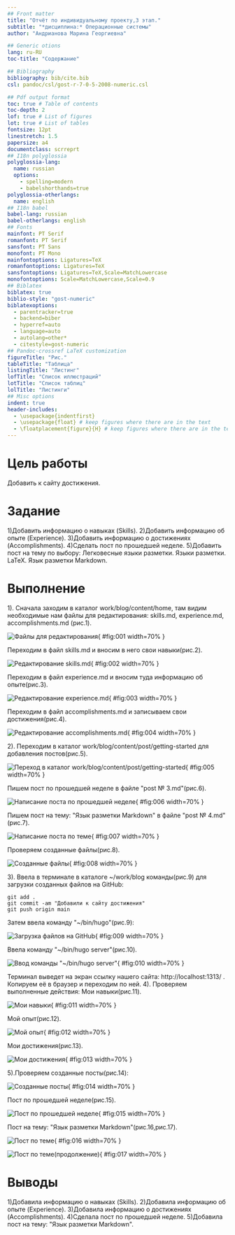 ```yaml
---
## Front matter
title: "Отчёт по индивидуальному проекту,3 этап."
subtitle: "*дисциплина:* Операционные системы"
author: "Андрианова Марина Георгиевна"

## Generic otions
lang: ru-RU
toc-title: "Содержание"

## Bibliography
bibliography: bib/cite.bib
csl: pandoc/csl/gost-r-7-0-5-2008-numeric.csl

## Pdf output format
toc: true # Table of contents
toc-depth: 2
lof: true # List of figures
lot: true # List of tables
fontsize: 12pt
linestretch: 1.5
papersize: a4
documentclass: scrreprt
## I18n polyglossia
polyglossia-lang:
  name: russian
  options:
	- spelling=modern
	- babelshorthands=true
polyglossia-otherlangs:
  name: english
## I18n babel
babel-lang: russian
babel-otherlangs: english
## Fonts
mainfont: PT Serif
romanfont: PT Serif
sansfont: PT Sans
monofont: PT Mono
mainfontoptions: Ligatures=TeX
romanfontoptions: Ligatures=TeX
sansfontoptions: Ligatures=TeX,Scale=MatchLowercase
monofontoptions: Scale=MatchLowercase,Scale=0.9
## Biblatex
biblatex: true
biblio-style: "gost-numeric"
biblatexoptions:
  - parentracker=true
  - backend=biber
  - hyperref=auto
  - language=auto
  - autolang=other*
  - citestyle=gost-numeric
## Pandoc-crossref LaTeX customization
figureTitle: "Рис."
tableTitle: "Таблица"
listingTitle: "Листинг"
lofTitle: "Список иллюстраций"
lotTitle: "Список таблиц"
lolTitle: "Листинги"
## Misc options
indent: true
header-includes:
  - \usepackage{indentfirst}
  - \usepackage{float} # keep figures where there are in the text
  - \floatplacement{figure}{H} # keep figures where there are in the text
---
```


# Цель работы

Добавить к сайту достижения.

# Задание

1)Добавить информацию о навыках (Skills).
2)Добавить информацию об опыте (Experience).
3)Добавить информацию о достижениях (Accomplishments).
4)Сделать пост по прошедшей неделе.
5)Добавить пост на тему по выбору:
        Легковесные языки разметки.
        Языки разметки. LaTeX.
        Язык разметки Markdown.

# Выполнение 

1). Сначала заходим в каталог work/blog/content/home, там видим необходимые нам файлы для редактирования: skills.md, experience.md, accomplishments.md (рис.1).

![Файлы для редактирования](image/1.png){ #fig:001 width=70% }

Переходим в файл skills.md и вносим в него свои навыки(рис.2).

![Редактирование skills.md](image/2.png){ #fig:002 width=70% }

Переходим в файл experience.md и вносим туда информацию об опыте(рис.3).

![Редактирование experience.md](image/3.png){ #fig:003 width=70% }

Переходим в файл accomplishments.md и записываем свои достижения(рис.4).

![Редактирование accomplishments.md](image/4.png){ #fig:004 width=70% }

2). Переходим в каталог work/blog/content/post/getting-started для добавления постов(рис.5).

![Переход в каталог work/blog/content/post/getting-started](image/5.png){ #fig:005 width=70% }

Пишем пост по прошедшей неделе в файле "post № 3.md"(рис.6).

![Написание поста по прошедшей неделе](image/6.png){ #fig:006 width=70% }

Пишем пост на тему: "Язык разметки Markdown" в файле "post № 4.md"(рис.7).

![Написание поста по теме](image/7.png){ #fig:007 width=70% }

Проверяем созданные файлы(рис.8).

![Созданные файлы](image/8.png){ #fig:008 width=70% }

3). Ввела в терминале в каталоге ~/work/blog команды(рис.9) для загрузки созданных файлов на GitHub:
``` language
git add .
git commit -am "Добавили к сайту достижения"
git push origin main
```
Затем ввела команду "~/bin/hugo"(рис.9):

![Загрузка файлов на GitHub](image/9.png){ #fig:009 width=70% }

Ввела команду "~/bin/hugo server"(рис.10).

![Ввод команды "~/bin/hugo server"](image/10.png){ #fig:010 width=70% }

Терминал выведет на экран ссылку нашего сайта: http://localhost:1313/ . Копируем её в браузер и переходим по ней.
4). Проверяем выполненные действия:
Мои навыки(рис.11).

![Мои навыки](image/11.png){ #fig:011 width=70% }

Мой опыт(рис.12).

![Мой опыт](image/12.png){ #fig:012 width=70% }

Мои достижения(рис.13).

![Мои достижения](image/13.png){ #fig:013 width=70% }

5).Проверяем созданные посты(рис.14):

![Созданные посты](image/14.png){ #fig:014 width=70% }

Пост по прошедшей неделе(рис.15).

![Пост по прошедшей неделе](image/15.png){ #fig:015 width=70% }

Пост на тему: "Язык разметки Markdown"(рис.16,рис.17).

![Пост по теме](image/16.png){ #fig:016 width=70% }

![Пост по теме(продолжение)](image/17.png){ #fig:017 width=70% }

# Выводы

1)Добавила информацию о навыках (Skills).
2)Добавила информацию об опыте (Experience).
3)Добавила информацию о достижениях (Accomplishments).
4)Сделала пост по прошедшей неделе.
5)Добавила пост на тему: "Язык разметки Markdown".
